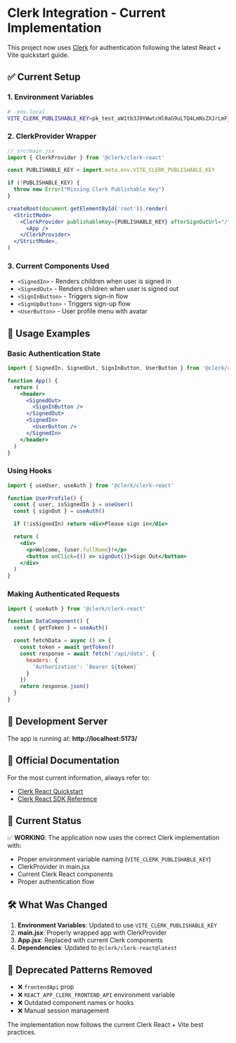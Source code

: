 # Clerk Integration - Current Implementation

This project now uses [Clerk](https://clerk.com/) for authentication following the latest React + Vite quickstart guide.

## ✅ Current Setup

### 1. Environment Variables
```bash
# .env.local
VITE_CLERK_PUBLISHABLE_KEY=pk_test_aW1tb3J0YWwtcHl0aG9uLTQ4LmNsZXJrLmFjY291bnRzLmRldiQ
```

### 2. ClerkProvider Wrapper
```jsx
// src/main.jsx
import { ClerkProvider } from '@clerk/clerk-react'

const PUBLISHABLE_KEY = import.meta.env.VITE_CLERK_PUBLISHABLE_KEY

if (!PUBLISHABLE_KEY) {
  throw new Error("Missing Clerk Publishable Key")
}

createRoot(document.getElementById('root')).render(
  <StrictMode>
    <ClerkProvider publishableKey={PUBLISHABLE_KEY} afterSignOutUrl="/">
      <App />
    </ClerkProvider>
  </StrictMode>,
)
```

### 3. Current Components Used
- `<SignedIn>` - Renders children when user is signed in
- `<SignedOut>` - Renders children when user is signed out
- `<SignInButton>` - Triggers sign-in flow
- `<SignUpButton>` - Triggers sign-up flow
- `<UserButton>` - User profile menu with avatar

## 🚀 Usage Examples

### Basic Authentication State
```jsx
import { SignedIn, SignedOut, SignInButton, UserButton } from '@clerk/clerk-react'

function App() {
  return (
    <header>
      <SignedOut>
        <SignInButton />
      </SignedOut>
      <SignedIn>
        <UserButton />
      </SignedIn>
    </header>
  )
}
```

### Using Hooks
```jsx
import { useUser, useAuth } from '@clerk/clerk-react'

function UserProfile() {
  const { user, isSignedIn } = useUser()
  const { signOut } = useAuth()

  if (!isSignedIn) return <div>Please sign in</div>

  return (
    <div>
      <p>Welcome, {user.fullName}!</p>
      <button onClick={() => signOut()}>Sign Out</button>
    </div>
  )
}
```

### Making Authenticated Requests
```jsx
import { useAuth } from '@clerk/clerk-react'

function DataComponent() {
  const { getToken } = useAuth()

  const fetchData = async () => {
    const token = await getToken()
    const response = await fetch('/api/data', {
      headers: {
        'Authorization': `Bearer ${token}`
      }
    })
    return response.json()
  }
}
```

## 🔧 Development Server

The app is running at: **http://localhost:5173/**

## 📖 Official Documentation

For the most current information, always refer to:
- [Clerk React Quickstart](https://clerk.com/docs/quickstarts/react)
- [Clerk React SDK Reference](https://clerk.com/docs/references/react/overview)

## 🎯 Current Status

✅ **WORKING**: The application now uses the correct Clerk implementation with:
- Proper environment variable naming (`VITE_CLERK_PUBLISHABLE_KEY`)
- ClerkProvider in main.jsx
- Current Clerk React components
- Proper authentication flow

## 🛠️ What Was Changed

1. **Environment Variables**: Updated to use `VITE_CLERK_PUBLISHABLE_KEY`
2. **main.jsx**: Properly wrapped app with ClerkProvider
3. **App.jsx**: Replaced with current Clerk components
4. **Dependencies**: Updated to `@clerk/clerk-react@latest`

## 🚫 Deprecated Patterns Removed

- ❌ `frontendApi` prop
- ❌ `REACT_APP_CLERK_FRONTEND_API` environment variable
- ❌ Outdated component names or hooks
- ❌ Manual session management

The implementation now follows the current Clerk React + Vite best practices.
